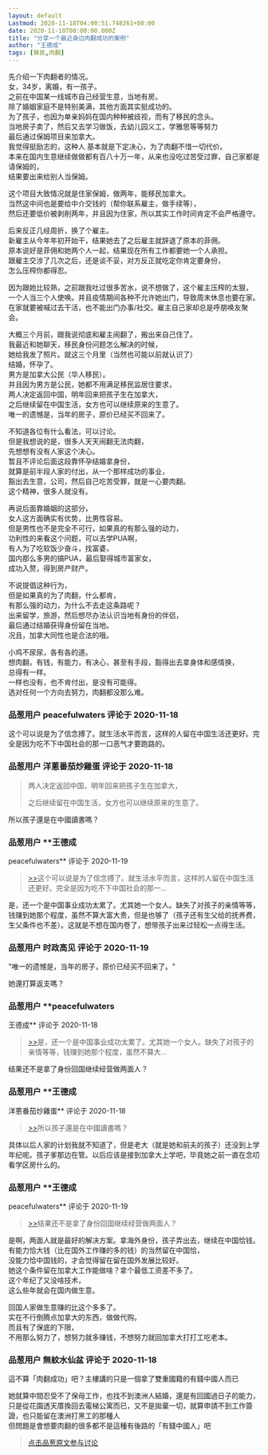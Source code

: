 ```yaml
---
layout: default
Lastmod: 2020-11-18T04:00:51.748261+00:00
date: 2020-11-18T00:00:00.000Z
title: "分享一个最近身边肉翻成功的案例"
author: "王德成"
tags: [移民,肉翻]
---
```


先介绍一下肉翻者的情况。  
女，34岁，离婚，有一孩子。  
之前在中国某一线城市自己经营生意，当地有房。  
除了婚姻家庭不是特别美满，其他方面其实挺成功的。  
为了孩子，也因为单亲妈妈在国内种种被歧视，而有了移民的念头。  
当地房子卖了，然后又去学习做饭，去幼儿园义工，学雅思等等努力  
最后通过保姆项目来加拿大。  
我觉得挺励志的，这种人 基本就是下定决心，为了肉翻不惜一切代价。  
本来在国内生意继续做做都有百八十万一年，从来也没吃过苦受过罪，自己家都是请保姆的，  
结果要出来给别人当保姆。  
  
这个项目大致情况就是住家保姆，做两年，能移民加拿大。  
当然这中间也是要给中介交钱的（帮你联系雇主，做手续等），  
然后还要低价被剥削两年，并且因为住家，所以其实工作时间肯定不会严格遵守。  
  
后来反正几经周折，换了个雇主。  
新雇主从今年年初开始干，结果她去了之后雇主就辞退了原本的菲佣。  
原本说好是菲佣和她两个人一起，结果现在所有工作都要她一个人承担。  
跟雇主交涉了几次之后，还是谈不妥，对方反正就吃定你肯定要身份，  
怎么压榨你都得忍。  
  
因为跟她比较熟，之前跟我吐过很多苦水，说不想做了，这个雇主压榨的太狠，  
一个人当三个人使唤。并且疫情期间各种不允许她出门，导致周末休息也要在家。  
在家就要被喊过去干活，也不能出门办事/社交。雇主自己家却总是呼朋唤友聚会。  
  
大概三个月前，跟我说彻底和雇主闹翻了，搬出来自己住了。  
我最近和她聊天，移民身份问题怎么解决的时候，  
她给我发了照片。就这三个月里（当然也可能以前就认识了）  
结婚，怀孕了。  
男方是加拿大公民（华人移民）。  
并且因为男方是公民，她都不用满足移民监居住要求，  
两人决定返回中国，明年回来把孩子生在加拿大，  
之后继续留在中国生活，女方也可以继续原来的生意了。  
唯一的遗憾是，当年的房子，原价已经买不回来了。  
  
不知道各位有什么看法，可以讨论。  
但是我想说的是，很多人天天闹翻无法肉翻，  
先想想有没有人家这个决心。  
暂且不评论后面这段靠怀孕结婚拿身份，  
就算是前半段人家的付出，从一个那样成功的事业，  
豁出去生意，公司，然后自己吃苦受罪，就是一心要肉翻。  
这个精神，很多人就没有。  
  
再说后面靠婚姻的这部分，  
女人这方面确实有优势，比男性容易。  
但是男性也不是完全不可行，如果真的有那么强的动力，  
功利性的来看这个问题，可以去学PUA啊，  
有人为了吃软饭少奋斗，找富婆，  
国内那么多男的搞PUA，最后娶得城市富家女，  
成功入赘，得到房产财产。  
  
不说提倡这种行为，  
但是如果真的为了肉翻，什么都肯，  
有那么强的动力，为什么不去走这条路呢？  
出来留学，旅游，然后想尽办法认识当地有身份的伴侣，  
最后通过结婚获得身份留在当地。  
况且，加拿大同性也是合法的哦。  
  
小鸡不尿尿，各有各的道。  
想肉翻，有钱，有能力，有决心，甚至有手段，豁得出去拿身体和感情换，  
总得有一样。  
一样也没有，也不肯付出，是没有可能得。  
选对任何一个方向去努力，肉翻都没那么难。

            
### 品葱用户 **peacefulwaters** 评论于 2020-11-18
        
这个可以说是为了信念搏了。就生活水平而言，这样的人留在中国生活还更好。完全是因为吃不下中国社会的那一口恶气才要跑路的。
        


            
### 品葱用户 **洋蔥番茄炒雞蛋** 评论于 2020-11-18
        
> 两人决定返回中国，明年回来把孩子生在加拿大，  
>   
> 之后继续留在中国生活，女方也可以继续原来的生意了。

  
  
所以孩子還是在中國讀書嗎？
        


            
### 品葱用户 **王德成 
peacefulwaters** 评论于 2020-11-19
        
> [\>>]( "/article/item_id-547231#")这个可以说是为了信念搏了。就生活水平而言，这样的人留在中国生活还更好。完全是因为吃不下中国社会的那一...

  
是，还一个是中国事业成功太累了。尤其她一个女人。缺失了对孩子的亲情等等，  
钱赚到她那个程度，虽然不算大富大贵，但是也够了（孩子还有生父给的抚养费，生父条件也不差）。这就是不想在国内卷了，想带孩子出来过轻松一点得生活。
        


            
### 品葱用户 **时政高见** 评论于 2020-11-19
        
"唯一的遗憾是，当年的房子，原价已经买不回来了。"  
  
她還打算返支嗎？
        


            
### 品葱用户 **peacefulwaters 
王德成** 评论于 2020-11-18
        
> [\>>]( "/article/item_id-547237#")是，还一个是中国事业成功太累了。尤其她一个女人。缺失了对孩子的亲情等等，钱赚到她那个程度，虽然不算大...

  
  
结果还不是拿了身份回国继续经营做两面人？
        


            
### 品葱用户 **王德成 
洋蔥番茄炒雞蛋** 评论于 2020-11-18
        
> [\>>]( "/article/item_id-547235#")所以孩子還是在中國讀書嗎？

  
具体以后人家的计划我就不知道了，但是老大（就是她和前夫的孩子）还没到上学年纪呢。孩子爹那边在管。以后应该是接到加拿大上学吧，毕竟她之前一直在念叨看学区房什么的。
        


            
### 品葱用户 **王德成 
peacefulwaters** 评论于 2020-11-19
        
> [\>>]( "/article/item_id-547240#")结果还不是拿了身份回国继续经营做两面人？

  
  
是啊，两面人就是最好的解决方案。拿海外身份，孩子弄出去，继续在中国恰钱。  
有能力恰大钱（比在国外工作赚的多的钱）的当然留在中国恰，  
没能力恰中国钱的，才会觉得留在留在国外发展比较好。  
她这个条件留在加拿大工作能做啥？拿个最低工资差不多了。  
这个年纪了又没啥技术，  
这么些年就会在国内做生意。  
  
回国人家做生意赚的比这个多多了。  
实在不行倒腾点加拿大的东西，做做代购。  
而且有了保底的下限，  
不用那么努力了，想努力就多赚钱，不想努力就回加拿大打打工吃老本。
        


            
### 品葱用户 **無紋水仙盆** 评论于 2020-11-18
        
這不算「肉翻成功」吧？主樓講的只是一個拿了雙重國籍的有錢中國人而已  
  
她就算中間忍受不了保母工作，也找不到澳洲人結婚，還是有回國過日子的能力，只是從花園透天厝換回去電梯公寓而已，又不是拋棄一切，就算申請不到工作簽證，也只能留在澳洲打黑工的那種人  
但問題是會想要肉翻的很多都不是這種有後路的「有錢中國人」吧
        






> [点击品葱原文参与讨论](https://pincong.rocks/article/26493)

